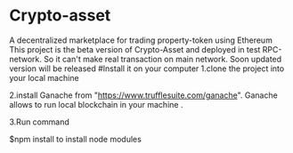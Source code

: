 # Crypto-asset
A decentralized marketplace for trading property-token using Ethereum
This project is the beta version of Crypto-Asset and deployed in test RPC-network. So it can't make real transaction on main network. Soon updated version will be released
#Install it on your computer
1.clone the project into your local machine 

2.install Ganache from "https://www.trufflesuite.com/ganache". Ganache allows to run local blockchain in your machine .

3.Run command

$npm install 
to install node modules 
